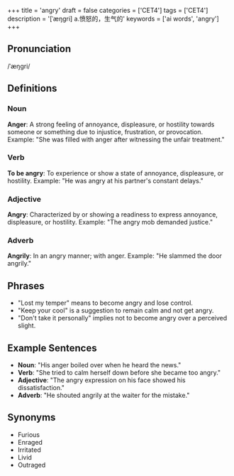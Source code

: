 +++
title = 'angry'
draft = false
categories = ['CET4']
tags = ['CET4']
description = '[ˈæŋgri] a.愤怒的，生气的'
keywords = ['ai words', 'angry']
+++

## Pronunciation
/ˈæŋgri/

## Definitions
### Noun
**Anger**: A strong feeling of annoyance, displeasure, or hostility towards someone or something due to injustice, frustration, or provocation. Example: "She was filled with anger after witnessing the unfair treatment."

### Verb
**To be angry**: To experience or show a state of annoyance, displeasure, or hostility. Example: "He was angry at his partner's constant delays."

### Adjective
**Angry**: Characterized by or showing a readiness to express annoyance, displeasure, or hostility. Example: "The angry mob demanded justice."

### Adverb
**Angrily**: In an angry manner; with anger. Example: "He slammed the door angrily."

## Phrases
- "Lost my temper" means to become angry and lose control.
- "Keep your cool" is a suggestion to remain calm and not get angry.
- "Don't take it personally" implies not to become angry over a perceived slight.

## Example Sentences
- **Noun**: "His anger boiled over when he heard the news."
- **Verb**: "She tried to calm herself down before she became too angry."
- **Adjective**: "The angry expression on his face showed his dissatisfaction."
- **Adverb**: "He shouted angrily at the waiter for the mistake."

## Synonyms
- Furious
- Enraged
- Irritated
- Livid
- Outraged
